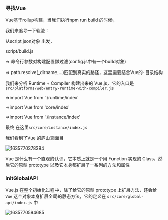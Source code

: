 ### 寻找Vue

Vue基于rollup构建，当我们执行npm run build 的时候，

我们来追寻一下轨迹：

从script json对象 出发，

script/build.js 

 => 命令行参数对构建配置做过滤(config.js中有一个build对象)   

=> path.resolve(_dirname,...)匹配到真实的路径，这里需要结合Vue的·		目录结构



 我们来分析 Runtime + Compiler 构建出来的 Vue.js，它的入口是 ` 		  src/platforms/web/entry-runtime-with-compiler.js`

=>import Vue from './runtime/index'

=>import Vue from 'core/index'

=>import Vue from './instance/index'

最终  在这里`src/core/instance/index.js`

我们看到了Vue 的庐山真面目

![1635770378394](D:\Reece_Project\FE\Vue_Source_Code\1.构建过程.png)

Vue 是什么有一个直观的认识，它本质上就是一个用 Function 实现的 Class，然后它的原型 prototype 以及它本身都扩展了一系列的方法和属性



### initGlobalAPI

Vue.js 在整个初始化过程中，除了给它的原型 prototype 上扩展方法，还会给 `Vue` 这个对象本身扩展全局的静态方法，它的定义在 `src/core/global-api/index.js` 中

![1635770594685](D:\Reece_Project\FE\Vue_Source_Code\1.initGloabal.png)